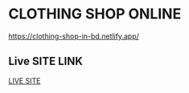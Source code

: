 # CLOTHING SHOP ONLINE

https://clothing-shop-in-bd.netlify.app/

## Live SITE LINK

[LIVE SITE](https://clothing-shop-in-bd.netlify.app/)
